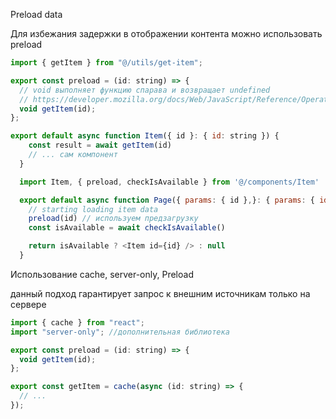 Preload data

Для избежания задержки в отображении контента можно использовать preload

```js
import { getItem } from "@/utils/get-item";

export const preload = (id: string) => {
  // void выполняет функцию спарава и возвращает undefined
  // https://developer.mozilla.org/docs/Web/JavaScript/Reference/Operators/void
  void getItem(id);
};

export default async function Item({ id }: { id: string }) {
    const result = await getItem(id)
    // ... сам компонент
  }

  import Item, { preload, checkIsAvailable } from '@/components/Item'

  export default async function Page({ params: { id },}: { params: { id: string }}) {
    // starting loading item data
    preload(id) // используем предзагрузку
    const isAvailable = await checkIsAvailable()

    return isAvailable ? <Item id={id} /> : null
  }
```

Использование cache, server-only, Preload

данный подход гарантирует запрос к внешним источникам только на сервере

```js
import { cache } from "react";
import "server-only"; //дополнительная библиотека

export const preload = (id: string) => {
  void getItem(id);
};

export const getItem = cache(async (id: string) => {
  // ...
});
```
